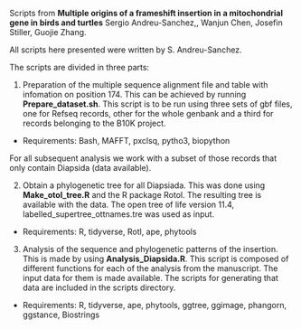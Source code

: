 Scripts from **Multiple origins of a frameshift insertion in a mitochondrial gene in birds and turtles**
Sergio Andreu-Sanchez,, Wanjun Chen, Josefin Stiller, Guojie Zhang.

All scripts here presented were written by S. Andreu-Sanchez.


The scripts are divided in three parts:
1. Preparation of the multiple sequence alignment file and table with infomation on position 174. This can be achieved by running **Prepare_dataset.sh**. This script is to be run using three sets of gbf files, one for Refseq records, other for the whole genbank and a third for records belonging to the B10K project.
* Requirements: Bash, MAFFT, pxclsq, pytho3, biopython

For all subsequent analysis we work with a subset of those records that only contain Diapsida (data available).

2. Obtain a phylogenetic tree for all Diapsiada. This was done using **Make_otol_tree.R** and the R package Rotol. The resulting tree is available with the data. The open tree of life version 11.4, labelled_supertree_ottnames.tre was used as input.
* Requirements: R, tidyverse, Rotl, ape, phytools
3. Analysis of the sequence and phylogenetic patterns of the insertion. This is made by using **Analysis_Diapsida.R**. This script is composed of different functions for each of the analysis from the manuscript. The input data for them is made available. The scripts for generating that data are included in the scripts directory.
* Requirements: R, tidyverse, ape, phytools, ggtree, ggimage, phangorn, ggstance, Biostrings


